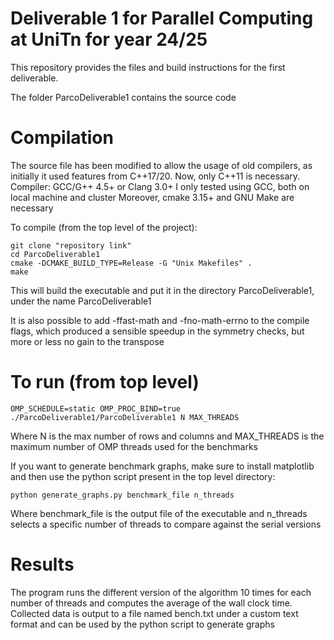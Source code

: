 # Deliverable 1 for Parallel Computing at UniTn for year 24/25

This repository provides the files and build instructions
for the first deliverable. 

The folder ParcoDeliverable1 contains the source code

# Compilation

The source file has been modified to allow the usage of old compilers,
as initially it used features from C++17/20. Now, only C++11 is
necessary. 
Compiler: GCC/G++ 4.5+ or Clang 3.0+
I only tested using GCC, both on local machine and cluster
Moreover, cmake 3.15+ and GNU Make are necessary

To compile (from the top level of the project): 
````
git clone "repository link"
cd ParcoDeliverable1
cmake -DCMAKE_BUILD_TYPE=Release -G "Unix Makefiles" .
make
````
This will build the executable and put it in the directory
ParcoDeliverable1, under the name ParcoDeliverable1

It is also possible to add -ffast-math and -fno-math-errno to the compile flags,
which produced a sensible speedup in the symmetry checks, but more or less
no gain to the transpose 

# To run (from top level)
````
OMP_SCHEDULE=static OMP_PROC_BIND=true ./ParcoDeliverable1/ParcoDeliverable1 N MAX_THREADS
````

Where N is the max number of rows and columns and MAX_THREADS is
the maximum number of OMP threads used for the benchmarks

If you want to generate benchmark graphs, make sure
to install matplotlib and then use the python script present
in the top level directory:
````
python generate_graphs.py benchmark_file n_threads
````

Where benchmark_file is the output file of the executable
and n_threads selects a specific number of threads to compare
against the serial versions

# Results

The program runs the different version of the algorithm 10 times for each number of threads and computes
the average of the wall clock time.
Collected data is output to a file named bench.txt under a custom text format and can
be used by the python script to generate graphs